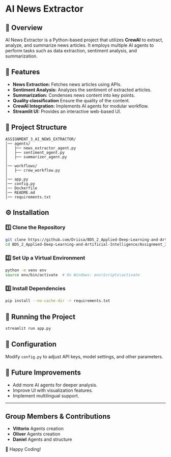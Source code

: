 # AI News Extractor

## 📌 Overview
AI News Extractor is a Python-based project that utilizes **CrewAI** to extract, analyze, and summarize news articles. It employs multiple AI agents to perform tasks such as data extraction, sentiment analysis, and summarization.

## 🚀 Features
- **News Extraction:** Fetches news articles using APIs.
- **Sentiment Analysis:** Analyzes the sentiment of extracted articles.
- **Summarization:** Condenses news content into key points.
- **Quality classification** Ensure the quality of the content.
- **CrewAI Integration:** Implements AI agents for modular workflow.
- **Streamlit UI:** Provides an interactive web-based UI.

## 📂 Project Structure
```
ASSIGNMENT_3_AI_NEWS_EXTRACTOR/
│── agents/
│   ├── news_extractor_agent.py
│   ├── sentiment_agent.py
│   ├── summarizer_agent.py
│
│── workflows/
│   ├── crew_workflow.py
│
│── app.py
│── config.py
│── Dockerfile
│── README.md
│── requirements.txt
```

## ⚙️ Installation
### 1️⃣ Clone the Repository
```bash
git clone https://github.com/Driisa/BDS_2_Applied-Deep-Learning-and-Artificial-Intelligence.git
cd BDS_2_Applied-Deep-Learning-and-Artificial-Intelligence/Assignment_3_AI_News_Extractor
```

### 2️⃣ Set Up a Virtual Environment
```bash
python -m venv env
source env/bin/activate  # On Windows: env\Scripts\activate
```

### 3️⃣ Install Dependencies
```bash
pip install --no-cache-dir -r requirements.txt
```

## 🏃 Running the Project
```bash
streamlit run app.py
```

## 🔧 Configuration
Modify `config.py` to adjust API keys, model settings, and other parameters.

## 🎯 Future Improvements
- Add more AI agents for deeper analysis.
- Improve UI with visualization features.
- Implement multilingual support.

---

## Group Members & Contributions

- **Vittorio** Agents creation
- **Oliver** Agents creation 
- **Daniel** Agents and structure 

🚀 Happy Coding!
